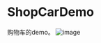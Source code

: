 # ShopCarDemo
购物车的demo。
![image](https://github.com/zhouZhiYonglog/ShopCarDemo/blob/master/dc96cc314c0f7d7d224554122b748b80.gif)
